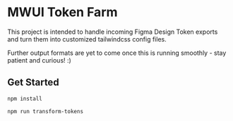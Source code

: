 # MWUI Token Farm

This project is intended to handle incoming Figma Design Token exports and turn them into customized tailwindcss config files. 

Further output formats are yet to come once this is running smoothly - stay patient and curious! :)

## Get Started

```bash
npm install

npm run transform-tokens
```